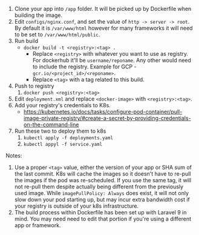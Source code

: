 1. Clone your app into `/app` folder. It will be picked up by Dockerfile when building the image.
2. Edit `configs/nginx.conf`, and set the value of `http -> server -> root`. By default it is `/var/www/html` however for many frameworks it will need to be set to `/var/www/html/public`.
3. Run build 
   - `docker build -t <registry>:<tag> .` 
     - Replace `<registry>` with whatever you want to use as registry. For dockerhub it'll be `username/reponame`. Any other would need to include the registry. Example for GCP - `gcr.io/<project_id>/<reponame>`.
     - Replace `<tag>` with a tag related to this build.
4. Push to registry
   1. `docker push <registry>:<tag>`
5. Edit `deployment.xml` and replace `<docker-image>` with `<registry>:<tag>`.
6. Add your registry's credentials to K8s.
   - https://kubernetes.io/docs/tasks/configure-pod-container/pull-image-private-registry/#create-a-secret-by-providing-credentials-on-the-command-line
7. Run these two to deploy them to k8s
   1.  `kubectl apply -f deployments.yaml`
   2.  `kubectl appyl -f service.yaml`


Notes:
1. Use a proper `<tag>` value, either the version of your app or SHA sum of the last commit. K8s will cache the images so it doesn't have to re-pull the images if the pod was re-scheduled. If you use the same tag, it will not re-pull them despite actually being different from the previously used image. While `imagePullPolicy: Always` does exist, it will not only slow down your pod starting up, but may incur extra bandwidth cost if your registry is outside of your k8s infrastructure.
2. The build process within Dockerfile has been set up with Laravel 9 in mind. You may need need to edit that portion if you're using a different app or framework.
